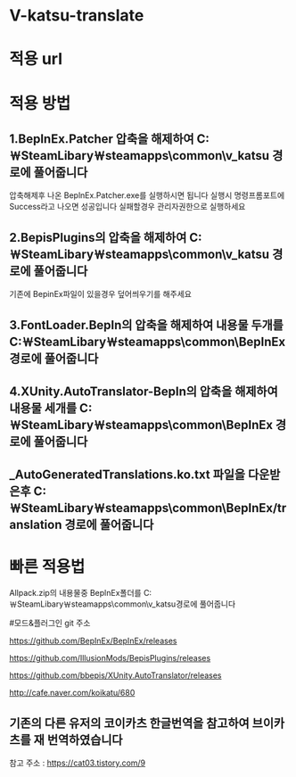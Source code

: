 # V-katsu-translate

# 적용 url 

# 적용 방법
## 1.BepInEx.Patcher 압축을 해제하여 C:￦SteamLibary￦steamapps\common\v_katsu 경로에 풀어줍니다
압축해제후 나온 BeplnEx.Patcher.exe를 실행하시면 됩니다 실행시 명령프롬포트에 Success라고 나오면 성공입니다 실패할경우 관리자권한으로 실행하세요

## 2.BepisPlugins의 압축을 해제하여 C:￦SteamLibary￦steamapps\common\v_katsu 경로에 풀어줍니다
기존에 BepinEx파일이 있을경우 덮어씌우기를 해주세요

## 3.FontLoader.BepIn의 압축을 해제하여 내용물 두개를 C:￦SteamLibary￦steamapps\common\BepInEx 경로에 풀어줍니다

## 4.XUnity.AutoTranslator-BepIn의 압축을 해제하여 내용물 세개를 C:￦SteamLibary￦steamapps\common\BepInEx 경로에 풀어줍니다

## _AutoGeneratedTranslations.ko.txt 파일을 다운받은후 C:￦SteamLibary￦steamapps\common\BepInEx/translation 경로에 풀어줍니다


# 빠른 적용법
Allpack.zip의 내용물중 BeplnEx폴더를 C:￦SteamLibary￦steamapps\common\v_katsu경로에 풀어줍니다

#모드&플러그인 git 주소

https://github.com/BepInEx/BepInEx/releases

https://github.com/IllusionMods/BepisPlugins/releases

https://github.com/bbepis/XUnity.AutoTranslator/releases

http://cafe.naver.com/koikatu/680

## 기존의 다른 유저의 코이카츠 한글번역을 참고하여 브이카츠를 재 번역하였습니다
참고 주소 : https://cat03.tistory.com/9
